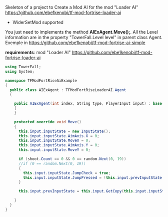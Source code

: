 Skeleton of a project to Create a Mod AI for the mod "Loader AI" https://github.com/ebe1kenobi/tf-mod-fortrise-loader-ai


* WiderSetMod supported


You just need to implements the method **AIExAgent.Move();**. All the Level information are in the property "TowerFall.Level level" in parent class Agent. Exemple in https://github.com/ebe1kenobi/tf-mod-fortrise-ai-simple

**requirements**: mod "Loader AI" https://github.com/ebe1kenobi/tf-mod-fortrise-loader-ai

```C#
using TowerFall;
using System;

namespace TFModFortRiseAiExample
{
  public class AIExAgent : TFModFortRiseLoaderAI.Agent
  {

    public AIExAgent(int index, String type, PlayerInput input) : base(index, type, input)
    {
    }

    protected override void Move()
    {
      this.input.inputState = new InputState();
      this.input.inputState.AimAxis.X = 0;
      this.input.inputState.MoveX = 0;
      this.input.inputState.AimAxis.Y = 0;
      this.input.inputState.MoveY = 0;

      if (shoot.Count == 0 && 0 == random.Next(0, 19))
      //if (0 == random.Next(0, 19))
      {
        this.input.inputState.JumpCheck = true;
        this.input.inputState.JumpPressed = !this.input.prevInputState.JumpCheck;
      }

      this.input.prevInputState = this.input.GetCopy(this.input.inputState);

    }
  }
}

```
